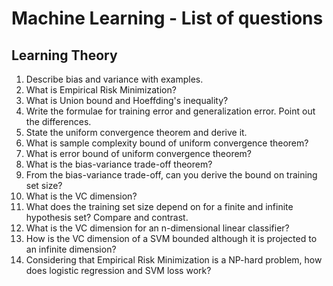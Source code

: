 # Machine Learning - List of questions

## Learning Theory

1. Describe bias and variance with examples. 
1. What is Empirical Risk Minimization? 
1. What is Union bound and Hoeffding's inequality? 
1. Write the formulae for training error and generalization error. Point out the differences.
1. State the uniform convergence theorem and derive it. 
1. What is sample complexity bound of uniform convergence theorem? 
1. What is error bound of uniform convergence theorem? 
1. What is the bias-variance trade-off theorem? 
1. From the bias-variance trade-off, can you derive the bound on training set size?
1. What is the VC dimension? 
1. What does the training set size depend on for a finite and infinite hypothesis set? Compare and contrast. 
1. What is the VC dimension for an n-dimensional linear classifier? 
1. How is the VC dimension of a SVM bounded although it is projected to an infinite dimension? 
1. Considering that Empirical Risk Minimization is a NP-hard problem, how does logistic regression and SVM loss work? 

